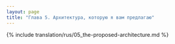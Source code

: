 ```yaml
---
layout: page
title: "Глава 5. Архитектура, которую я вам предлагаю"
---
```



{% include translation/rus/05_the-proposed-architecture.md %}